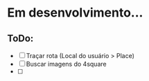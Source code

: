# Em desenvolvimento...

## ToDo:

* [ ] Traçar rota (Local do usuário > Place)
* [ ] Buscar imagens do 4square
* [ ] 